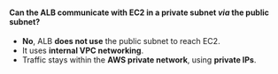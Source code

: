 #### Can the ALB communicate with EC2 in a private subnet *via* the public subnet?

- **No**, ALB **does not use** the public subnet to reach EC2.
- It uses **internal VPC networking**.
- Traffic stays within the **AWS private network**, using **private IPs**.
